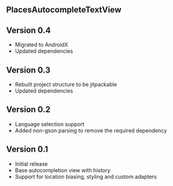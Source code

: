 PlacesAutocompleteTextView
--------------------------

Version 0.4
--------------------------
- Migrated to AndroidX
- Updated dependencies

Version 0.3
--------------------------
- Rebuilt project structure to be jitpackable
- Updated dependencies


Version 0.2
--------------------------
- Language selection support
- Added non-gson parsing to remove the required dependency

Version 0.1
--------------------------
- Initial release
- Base autocompletion view with history
- Support for location biasing, styling and custom adapters
